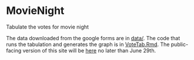 # MovieNight
Tabulate the votes for movie night

The data downloaded from the google forms are in [data/](./data/). The code that runs the tabulation 
and generates the graph is in [VoteTab.Rmd](./VoteTab.Rmd). The public-facing version of this site 
will be [here](https://jcszamosi.github.io/MovieNight) no later than June 29th.

